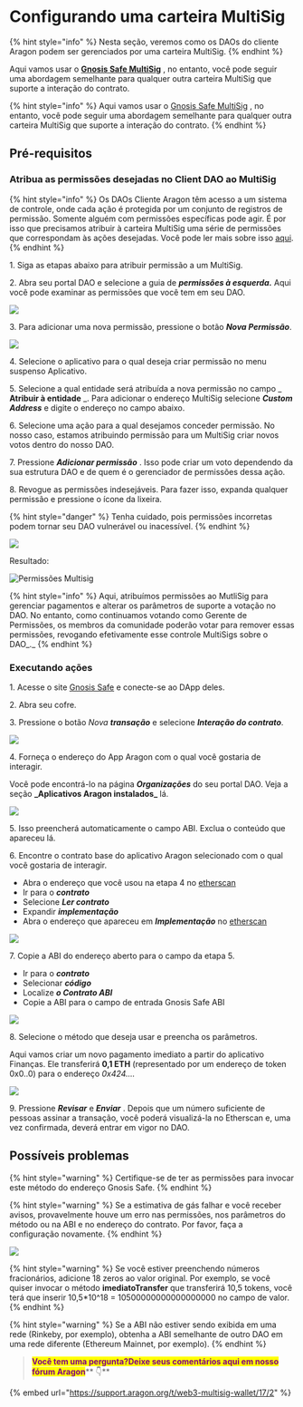 # Configurando uma carteira MultiSig

{% hint style="info" %}
Nesta seção, veremos como os DAOs do cliente Aragon podem ser gerenciados por uma carteira MultiSig.
{% endhint %}

Aqui vamos usar o [**Gnosis Safe MultiSig**](https://help.gnosis-safe.io/en/articles/3876461-create-a-safe) , no entanto, você pode seguir uma abordagem semelhante para qualquer outra carteira MultiSig que suporte a interação do contrato.

{% hint style="info" %}
Aqui vamos usar o [Gnosis Safe MultiSig](https://gnosis-safe.io/) , no entanto, você pode seguir uma abordagem semelhante para qualquer outra carteira MultiSig que suporte a interação do contrato.
{% endhint %}

## Pré-requisitos <a href="#prerequisites" id="prerequisites"></a>

### Atribua as permissões desejadas no Client DAO ao MultiSig <a href="#assign-the-desired-permissions-in-the-client-dao-to-the-multisig" id="assign-the-desired-permissions-in-the-client-dao-to-the-multisig"></a>

{% hint style="info" %}
Os DAOs Cliente Aragon têm acesso a um sistema de controle, onde cada ação é protegida por um conjunto de registros de permissão. Somente alguém com permissões específicas pode agir. É por isso que precisamos atribuir à carteira MultiSig uma série de permissões que correspondam às ações desejadas. Você pode ler mais sobre isso [aqui](aragon-client/explore-template-dao/system-setting/permissions-setting.md).
{% endhint %}

1\. Siga as etapas abaixo para atribuir permissão a um MultiSig.

2\. Abra seu portal DAO e selecione a guia de _**permissões à esquerda.**_ Aqui você pode examinar as permissões que você tem em seu DAO.

![](https://d33v4339jhl8k0.cloudfront.net/docs/assets/5c98a4fe0428633d2cf3fcf7/images/6112718fb55c2b04bf6dce7e/file-DCOHNWElgt.png)

3\. Para adicionar uma nova permissão, pressione o botão _**Nova Permissão**_.

![](https://d33v4339jhl8k0.cloudfront.net/docs/assets/5c98a4fe0428633d2cf3fcf7/images/611272116ffe270af2a97627/file-D7HYuaQgTh.png)

4\. Selecione o aplicativo para o qual deseja criar permissão no menu suspenso Aplicativo.

5\. Selecione a qual entidade será atribuída a nova permissão no campo \_ **Atribuir à entidade** \_. Para adicionar o endereço MultiSig selecione _**Custom Address**_ e digite o endereço no campo abaixo.

6\. Selecione uma ação para a qual desejamos conceder permissão. No nosso caso, estamos atribuindo permissão para um MultiSig criar novos votos dentro do nosso DAO.

7\. Pressione _**Adicionar permissão**_ . Isso pode criar um voto dependendo da sua estrutura DAO e de quem é o gerenciador de permissões dessa ação.

8\. Revogue as permissões indesejáveis. Para fazer isso, expanda qualquer permissão e pressione o ícone da lixeira.

{% hint style="danger" %}
Tenha cuidado, pois permissões incorretas podem tornar seu DAO vulnerável ou inacessível.
{% endhint %}

![](https://d33v4339jhl8k0.cloudfront.net/docs/assets/5c98a4fe0428633d2cf3fcf7/images/611275a7b37d837a3d0e2535/file-AecSpNvGSO.png)

Resultado:

![Permissões Multisig](https://d33v4339jhl8k0.cloudfront.net/docs/assets/5c98a4fe0428633d2cf3fcf7/images/610d0ef364a230081ba1ce2f/file-aDCnpa7wjo.png)

{% hint style="info" %}
Aqui, atribuímos permissões ao MutliSig para gerenciar pagamentos e alterar os parâmetros de suporte a votação no DAO. No entanto, como continuamos votando como Gerente de Permissões, os membros da comunidade poderão votar para remover essas permissões, revogando efetivamente esse controle MultiSigs sobre o DAO\_.\_
{% endhint %}

### Executando ações <a href="#executing-actions" id="executing-actions"></a>

1\. Acesse o site [Gnosis Safe](https://gnosis-safe.io/) e conecte-se ao DApp deles.

2\. Abra seu cofre.

3\. Pressione o botão _Nova **transação**_ e selecione _**Interação do contrato**_.

![](https://d33v4339jhl8k0.cloudfront.net/docs/assets/5c98a4fe0428633d2cf3fcf7/images/610d0efb766e8844fc34e2c5/file-ery56Brop6.png)

4\. Forneça o endereço do App Aragon com o qual você gostaria de interagir.

Você pode encontrá-lo na página _**Organizações**_ do seu portal DAO. Veja a seção **\_Aplicativos Aragon instalados\_** lá.

![](https://d33v4339jhl8k0.cloudfront.net/docs/assets/5c98a4fe0428633d2cf3fcf7/images/610d1014766e8844fc34e2cd/file-8cuqErvYC1.png)

5\. Isso preencherá automaticamente o campo ABI. Exclua o conteúdo que apareceu lá.

6\. Encontre o contrato base do aplicativo Aragon selecionado com o qual você gostaria de interagir.

* Abra o endereço que você usou na etapa 4 no [etherscan](https://etherscan.io/)
* Ir para o _**contrato**_
* Selecione _**Ler contrato**_
* Expandir _**implementação**_
* Abra o endereço que apareceu em _**Implementação**_ no [etherscan](https://etherscan.io/)

![](https://d33v4339jhl8k0.cloudfront.net/docs/assets/5c98a4fe0428633d2cf3fcf7/images/610d115d766e8844fc34e2ce/file-g3POvBnP7e.png)

7\. Copie a ABI do endereço aberto para o campo da etapa 5.

* Ir para o _**contrato**_
* Selecionar _**código**_
* Localize _**o Contrato ABI**_
* Copie a ABI para o campo de entrada Gnosis Safe ABI

![](https://d33v4339jhl8k0.cloudfront.net/docs/assets/5c98a4fe0428633d2cf3fcf7/images/610d12f1766e8844fc34e2d7/file-nCgkCpoDAD.png)

8\. Selecione o método que deseja usar e preencha os parâmetros.

Aqui vamos criar um novo pagamento imediato a partir do aplicativo Finanças. Ele transferirá **0,1 ETH** (representado por um endereço de token 0x0..0) para o endereço _0x424...._

![](https://d33v4339jhl8k0.cloudfront.net/docs/assets/5c98a4fe0428633d2cf3fcf7/images/611277e1766e8844fc34f0ab/file-xlkaRMNQ6n.png)

9\. Pressione _**Revisar**_ e _**Enviar**_ . Depois que um número suficiente de pessoas assinar a transação, você poderá visualizá-la no Etherscan e, uma vez confirmada, deverá entrar em vigor no DAO.

## Possíveis problemas <a href="#possible-issues" id="possible-issues"></a>

{% hint style="warning" %}
Certifique-se de ter as permissões para invocar este método do endereço Gnosis Safe.
{% endhint %}

{% hint style="warning" %}
Se a estimativa de gás falhar e você receber avisos, provavelmente houve um erro nas permissões, nos parâmetros do método ou na ABI e no endereço do contrato. Por favor, faça a configuração novamente.
{% endhint %}

![](https://d33v4339jhl8k0.cloudfront.net/docs/assets/5c98a4fe0428633d2cf3fcf7/images/611278276ffe270af2a97644/file-rxfkptmQt8.png)

{% hint style="warning" %}
Se você estiver preenchendo números fracionários, adicione 18 zeros ao valor original. Por exemplo, se você quiser invocar o método **imediatoTransfer** que transferirá 10,5 tokens, você terá que inserir 10,5\*10^18 = 10500000000000000000 no campo de valor.
{% endhint %}

{% hint style="warning" %}
Se a ABI não estiver sendo exibida em uma rede (Rinkeby, por exemplo), obtenha a ABI semelhante de outro DAO em uma rede diferente (Ethereum Mainnet, por exemplo).
{% endhint %}

> <mark style="color:purple;">**Você tem uma pergunta?Deixe seus comentários aqui em nosso fórum Aragon**</mark>** 👇**

{% embed url="https://support.aragon.org/t/web3-multisig-wallet/17/2" %}
